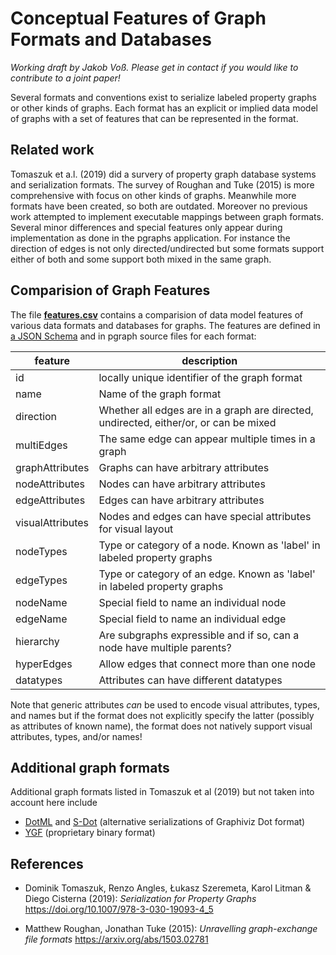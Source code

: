 # Conceptual Features of Graph Formats and Databases

*Working draft by Jakob Voß. Please get in contact if you would like to contribute to a joint paper!*

Several formats and conventions exist to serialize labeled property graphs or
other kinds of graphs. Each format has an explicit or implied data model of
graphs with a set of features that can be represented in the format.

## Related work

Tomaszuk et a.l. (2019) did a survery of property graph database systems and
serialization formats. The survey of Roughan and Tuke (2015) is more
comprehensive with focus on other kinds of graphs. Meanwhile more formats have
been created, so both are outdated. Moreover no previous work attempted to
implement executable mappings between graph formats. Several minor differences
and special features only appear during implementation as done in the pgraphs
application. For instance the direction of edges is not only
directed/undirected but some formats support either of both and some support
both mixed in the same graph.

<!--
The support of different graph features in database
systems can be summarized as following:

- node labels
  - optional: Neo4J, JanusGraph, Amazon Neptune, InfoGrid, Memgraph, AgensGraph
  - repeatable: Neo4j, Amazon Neptune, InfoGrid, Memgraph, AgensGraph
- edge labels:
  - optional: *none*
  - repeatable: AgensGraph
- edges
  - undirected: OrientDB, ArangoDB, JanusGraph, TigerGraph, InfiniteGraph, InfoGrid, Sparksee, VelicityDB
  - multiple between same nodes: all but InfoGrid
  - multiple between same nodes with same edge label(s): all but TigerGraph and InfoGrid
- properties
  - multiple values with same key: all but InfoGrid, Sparksee, and HGraphDB
  - null-values: OrientDB, ArangoDB, InfiniteGraph, InfoGrid, Sparksee, Memgraph, VelocityDB, HGraphDB
-->

## Comparision of Graph Features

The file **[features.csv](features.csv)** contains a comparision of data model
features of various data formats and databases for graphs. The features are
defined in [a JSON Schema](../schema/features.json) and in pgraph source files
for each format:

<!-- jq -r '.properties|to_entries|map(["",.key,.value.description//"",""]|join("|"))[]' schema/features.json -->

|feature|description|
|-------|-----------|
|id|locally unique identifier of the graph format|
|name|Name of the graph format|
|direction|Whether all edges are in a graph are directed, undirected, either/or, or can be mixed|
|multiEdges|The same edge can appear multiple times in a graph|
|graphAttributes|Graphs can have arbitrary attributes|
|nodeAttributes|Nodes can have arbitrary attributes|
|edgeAttributes|Edges can have arbitrary attributes|
|visualAttributes|Nodes and edges can have special attributes for visual layout|
|nodeTypes|Type or category of a node. Known as 'label' in labeled property graphs|
|edgeTypes|Type or category of an edge. Known as 'label' in labeled property graphs|
|nodeName|Special field to name an individual node|
|edgeName|Special field to name an individual edge|
|hierarchy|Are subgraphs expressible and if so, can a node have multiple parents?|
|hyperEdges|Allow edges that connect more than one node|
|datatypes|Attributes can have different datatypes|

Note that generic attributes *can* be used to encode visual attributes, types,
and names but if the format does not explicitly specify the latter (possibly as
attributes of known name), the format does not natively support visual
attributes, types, and/or names!

## Additional graph formats

Additional graph formats listed in Tomaszuk et al (2019) but not taken into account here include

- [DotML](https://martin-loetzsch.de/DOTML/) and [S-Dot](https://martin-loetzsch.de/S-DOT/) (alternative serializations of Graphiviz Dot format)
- [YGF](https://docs.yworks.com/yfiles/doc/developers-guide/ygf.html) (proprietary binary format)

## References

- Dominik Tomaszuk, Renzo Angles, Łukasz Szeremeta, Karol Litman & Diego Cisterna (2019):
  *Serialization for Property Graphs* <https://doi.org/10.1007/978-3-030-19093-4_5>

- Matthew Roughan, Jonathan Tuke (2015):
  *Unravelling graph-exchange file formats*  <https://arxiv.org/abs/1503.02781>

